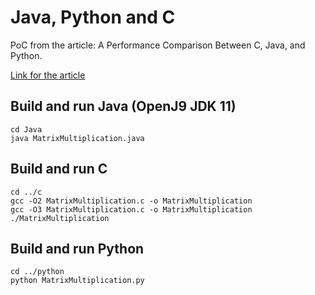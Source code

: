 # Java, Python and C

PoC from the article: A Performance Comparison Between C, Java, and Python.

[Link for the article](https://medium.com/swlh/a-performance-comparison-between-c-java-and-python-df3890545f6d)

## Build and run Java (OpenJ9 JDK 11)

```shell
cd Java
java MatrixMultiplication.java
```

## Build and run C

```shell
cd ../c
gcc -O2 MatrixMultiplication.c -o MatrixMultiplication
gcc -O3 MatrixMultiplication.c -o MatrixMultiplication
./MatrixMultiplication
```

## Build and run Python

```shell
cd ../python
python MatrixMultiplication.py
```

